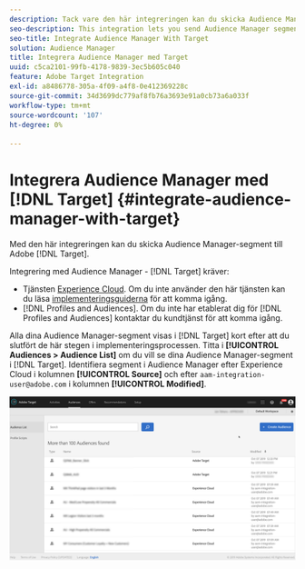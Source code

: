 ```yaml
---
description: Tack vare den här integreringen kan du skicka Audience Manager-segment till Target.
seo-description: This integration lets you send Audience Manager segments to Target.
seo-title: Integrate Audience Manager With Target
solution: Audience Manager
title: Integrera Audience Manager med Target
uuid: c5ca2101-99fb-4178-9839-3ec5b605c040
feature: Adobe Target Integration
exl-id: a8486778-305a-4f09-a4f8-0e412369228c
source-git-commit: 34d3699dc779af8fb76a3693e91a0cb73a6a033f
workflow-type: tm+mt
source-wordcount: '107'
ht-degree: 0%

---
```


# Integrera Audience Manager med [!DNL Target] {#integrate-audience-manager-with-target}

Med den här integreringen kan du skicka Audience Manager-segment till Adobe [!DNL Target].

Integrering med Audience Manager - [!DNL Target] kräver:

* Tjänsten [Experience Cloud](https://experienceleague.adobe.com/docs/id-service/using/home.html?lang=sv-SE). Om du inte använder den här tjänsten kan du läsa [implementeringsguiderna](https://experienceleague.adobe.com/docs/id-service/using/implementation/implementation-guides.html?lang=sv-SE) för att komma igång.
* [!DNL Profiles and Audiences]. Om du inte har etablerat dig för [!DNL Profiles and Audiences] kontaktar du kundtjänst för att komma igång.

Alla dina Audience Manager-segment visas i [!DNL Target] kort efter att du slutfört de här stegen i implementeringsprocessen. Titta i **[!UICONTROL Audiences > Audience List]** om du vill se dina Audience Manager-segment i [!DNL Target]. Identifiera segment i Audience Manager efter Experience Cloud i kolumnen **[!UICONTROL Source]** och efter `aam-integration-user@adobe.com` i kolumnen **[!UICONTROL Modified]**.

![](../assets/target.png)
